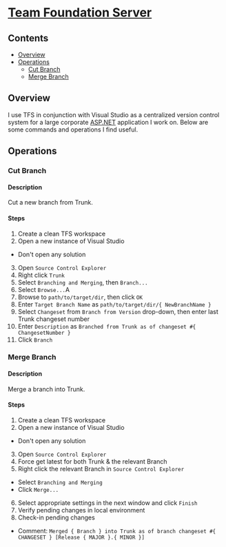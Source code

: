 # [Team Foundation Server](https://en.wikipedia.org/wiki/Team_Foundation_Server)

## Contents
- [Overview](#overview)
- [Operations](#operations)
  - [Cut Branch](#cut-branch)
  - [Merge Branch](#merge-branch)

## Overview
I use TFS in conjunction with Visual Studio as a centralized version control system for a large corporate [ASP.NET](https://docs.microsoft.com/en-us/aspnet/#pivot=aspnet) application I work on. Below are some commands and operations I find useful.

## Operations

### Cut Branch

#### Description
Cut a new branch from Trunk.

#### Steps
1. Create a clean TFS workspace
2. Open a new instance of Visual Studio
  - Don't open any solution
3. Open `Source Control Explorer`
4. Right click `Trunk`
5. Select `Branching and Merging`, then `Branch...`
6. Select `Browse...`A
7. Browse to `path/to/target/dir`, then click `OK`
8. Enter `Target Branch Name` as `path/to/target/dir/{ NewBranchName }`
9. Select `Changeset` from `Branch from Version` drop-down, then enter last Trunk changeset number
10. Enter `Description` as `Branched from Trunk as of changeset #{ ChangesetNumber }`
11. Click `Branch`

### Merge Branch

#### Description
Merge a branch into Trunk.

#### Steps
1. Create a clean TFS workspace
2. Open a new instance of Visual Studio
  - Don't open any solution
3. Open `Source Control Explorer`
4. Force get latest for both Trunk & the relevant Branch
5. Right click the relevant Branch in `Source Control Explorer`
  - Select `Branching and Merging`
  - Click `Merge...`
6. Select appropriate settings in the next window and click `Finish`
7. Verify pending changes in local environment
8. Check-in pending changes
  - Comment: `Merged { Branch } into Trunk as of branch changeset #{ CHANGESET } [Release { MAJOR }.{ MINOR }]`


